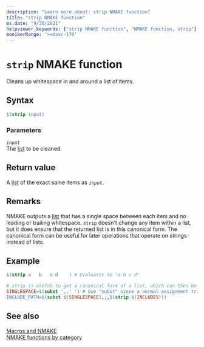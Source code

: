 ```yaml
---
description: "Learn more about: strip NMAKE function"
title: "strip NMAKE function"
ms.date: "9/30/2021"
helpviewer_keywords: ["strip NMAKE function", "NMAKE function, strip"]
monikerRange: '>=msvc-170'
---
```

# `strip` NMAKE function

Cleans up whitespace in and around a list of items.

## Syntax

```makefile
$(strip input)
```

### Parameters

*`input`*\
The [list](using-an-nmake-macro.md#function-list-syntax) to be cleaned.

## Return value

A [list](using-an-nmake-macro.md#function-list-syntax) of the exact same items as *`input`*.

## Remarks

NMAKE outputs a [list](using-an-nmake-macro.md#function-list-syntax) that has a single space between each item and no leading or trailing whitespace. `strip` doesn't change any item within a list, but it does ensure that the returned list is in this canonical form. The canonical form can be useful for later operations that operate on strings instead of lists.

## Example

```makefile
$(strip a   b   c d    ) # Evaluates to "a b c d"

# strip is useful to get a canonical form of a list, which can then be transformed into a different format
SINGLESPACE=$(subst ',,' ') # Use "subst" since a normal assignment trims trailing whitespace.
INCLUDE_PATH=$(subst $(SINGLESPACE),;,$(strip $(INCLUDES)))
```

## See also

[Macros and NMAKE](macros-and-nmake.md)\
[NMAKE functions by category](using-an-nmake-macro.md#functions-by-category)
